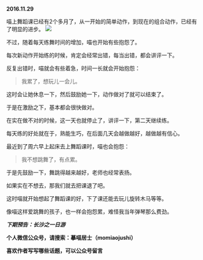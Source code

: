 
**2016.11.29**

喵上舞蹈课已经有2个多月了，从一开始的简单动作，到现在的组合动作，已经有了明显的进步。
![](https://pic1.zhimg.com/v2-f2748f171f36fc083656920b177b379a.jpg)


不过，随着每天练舞时间的增加，喵也开始有些抱怨了。

每次新动作开始练的时候，肯定会经常出错，每当出错，都会讲评一下。

反复出错时，喵就会有些着急，时间一长就会开始抱怨：
>我累了，想玩儿一会儿。


这时会让她休息一下，然后鼓励她一下，动作做对了就可以结束了。

于是在激励之下，基本都会很快做对。

在实在做不对的时候，这一天也就停止了，讲评一下，第二天继续练。

每天练的好处就在于，熟能生巧，在后面几天会越做越好，越做越有信心。

最近到了周六早上起床去上舞蹈课时，喵也会抱怨：
>我不想跳舞了，有点累。


于是先鼓励一下，舞跳得越来越好，老师也经常表扬。

如果实在不想去，那我们就去把课退了吧。

这时喵就开始想起了舞蹈课的好，下了课还能去玩儿旋转木马等等。

像喵这样爱跳舞的孩子，也一样会抱怨累，难怪我当年弹琴那么费劲。


***下期预告：长沙之一日游***


**个人微信公众号，请搜索：摹喵居士（momiaojushi）**

**喜欢作者写写哪些话题，可以公众号留言**
